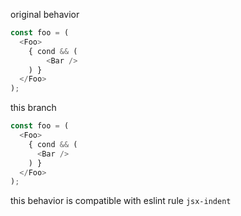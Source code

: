 original behavior

```js
const foo = (
  <Foo>
    { cond && (
        <Bar />
    ) }
  </Foo>
);
```

this branch

``` js
const foo = (
  <Foo>
    { cond && (
      <Bar />
    ) }
  </Foo>
);
```

this behavior is compatible with eslint rule `jsx-indent`

